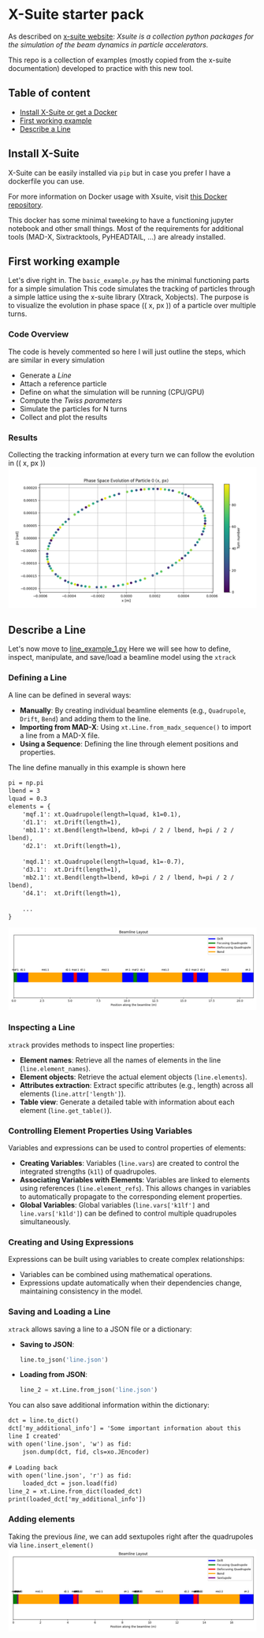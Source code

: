 # X-Suite starter pack
As described on [x-suite website](https://xsuite.readthedocs.io/en/latest/):
*Xsuite is a collection python packages for the simulation of the beam dynamics in particle accelerators.*

This repo is a collection of examples (mostly copied from the x-suite documentation) developed to practice with this new tool. 

## Table of content
- [Install X-Suite or get a Docker](#install-x-suite) 
- [First working example](#first-working-example)
- [Describe a Line](#describe-a-line)

## Install X-Suite
X-Suite can be easily installed via `pip` but in case you prefer I have a dockerfile you can use.

For more information on Docker usage with Xsuite, visit [this Docker repository](https://github.com/b-vitali/Dockers).

This docker has some minimal tweeking to have a functioning jupyter notebook and other small things.
Most of the requirements for additional tools (MAD-X, Sixtracktools, PyHEADTAIL, ...) are already installed.

## First working example
Let's dive right in. The `basic_example.py` has the minimal functioning parts for a simple simulation
This code simulates the tracking of particles through a simple lattice using the x-suite library (Xtrack, Xobjects).
The purpose is to visualize the evolution in phase space (\( x, px \)) of a particle over multiple turns.

### Code Overview
The code is hevely commented so here I will just outline the steps, which are similar in every simulation
- Generate a *Line*
- Attach a reference particle
- Define on what the simulation will be running (CPU/GPU)
- Compute the *Twiss parameters*
- Simulate the particles for N turns
- Collect and plot the results

### Results
Collecting the tracking information at every turn we can follow the evolution in (\( x, px \))
![Phase Space Evolution](basic_example.png)

## Describe a Line
Let's now move to [line_example_1.py](line_example_1.py)
Here we will see how to define, inspect, manipulate, and save/load a beamline model using the `xtrack`

### Defining a Line
A line can be defined in several ways:
- **Manually**: By creating individual beamline elements (e.g., `Quadrupole`, `Drift`, `Bend`) and adding them to the line.
- **Importing from MAD-X**: Using `xt.Line.from_madx_sequence()` to import a line from a MAD-X file.
- **Using a Sequence**: Defining the line through element positions and properties.

The line define manually in this example is shown here
```
pi = np.pi
lbend = 3
lquad = 0.3
elements = {
    'mqf.1': xt.Quadrupole(length=lquad, k1=0.1),
    'd1.1':  xt.Drift(length=1),
    'mb1.1': xt.Bend(length=lbend, k0=pi / 2 / lbend, h=pi / 2 / lbend),
    'd2.1':  xt.Drift(length=1),

    'mqd.1': xt.Quadrupole(length=lquad, k1=-0.7),
    'd3.1':  xt.Drift(length=1),
    'mb2.1': xt.Bend(length=lbend, k0=pi / 2 / lbend, h=pi / 2 / lbend),
    'd4.1':  xt.Drift(length=1),

    ...
}
```
![Line example 1](line_example_1.png)

### Inspecting a Line
`xtrack` provides methods to inspect line properties:
- **Element names**: Retrieve all the names of elements in the line (`line.element_names`).
- **Element objects**: Retrieve the actual element objects (`line.elements`).
- **Attributes extraction**: Extract specific attributes (e.g., length) across all elements (`line.attr['length']`).
- **Table view**: Generate a detailed table with information about each element (`line.get_table()`).

### Controlling Element Properties Using Variables
Variables and expressions can be used to control properties of elements:
- **Creating Variables**: Variables (`line.vars`) are created to control the integrated strengths (`k1l`) of quadrupoles.
- **Associating Variables with Elements**: Variables are linked to elements using references (`line.element_refs`). This allows changes in variables to automatically propagate to the corresponding element properties.
- **Global Variables**: Global variables (`line.vars['k1lf']` and `line.vars['k1ld']`) can be defined to control multiple quadrupoles simultaneously.

### Creating and Using Expressions
Expressions can be built using variables to create complex relationships:
- Variables can be combined using mathematical operations.
- Expressions update automatically when their dependencies change, maintaining consistency in the model.

### Saving and Loading a Line
`xtrack` allows saving a line to a JSON file or a dictionary:
- **Saving to JSON**:
    ```python
    line.to_json('line.json')
    ```

- **Loading from JSON**:
    ```python
    line_2 = xt.Line.from_json('line.json')
    ```

You can also save additional information within the dictionary:
```
dct = line.to_dict()
dct['my_additional_info'] = 'Some important information about this line I created'
with open('line.json', 'w') as fid:
    json.dump(dct, fid, cls=xo.JEncoder)

# Loading back
with open('line.json', 'r') as fid:
    loaded_dct = json.load(fid)
line_2 = xt.Line.from_dict(loaded_dct)
print(loaded_dct['my_additional_info'])
```

### Adding elements
Taking the previous *line*, we can add sextupoles right after the quadrupoles via `line.insert_element()`
![Line example 1 sextupoles](line_example_1_sextupoles.png)
